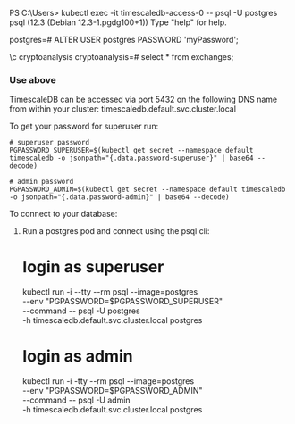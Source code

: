PS C:\Users> kubectl exec -it timescaledb-access-0 -- psql -U postgres
psql (12.3 (Debian 12.3-1.pgdg100+1))
Type "help" for help.

postgres=# ALTER USER postgres PASSWORD 'myPassword';

\c cryptoanalysis
cryptoanalysis=# select * from exchanges;

### Use above
TimescaleDB can be accessed via port 5432 on the following DNS name from within your cluster:
timescaledb.default.svc.cluster.local

To get your password for superuser run:

    # superuser password
    PGPASSWORD_SUPERUSER=$(kubectl get secret --namespace default timescaledb -o jsonpath="{.data.password-superuser}" | base64 --decode)

    # admin password
    PGPASSWORD_ADMIN=$(kubectl get secret --namespace default timescaledb -o jsonpath="{.data.password-admin}" | base64 --decode)

To connect to your database:

1. Run a postgres pod and connect using the psql cli:
    # login as superuser
    kubectl run -i --tty --rm psql --image=postgres \
      --env "PGPASSWORD=$PGPASSWORD_SUPERUSER" \
      --command -- psql -U postgres \
      -h timescaledb.default.svc.cluster.local postgres

    # login as admin
    kubectl run -i -tty --rm psql --image=postgres \
      --env "PGPASSWORD=$PGPASSWORD_ADMIN" \
      --command -- psql -U admin \
      -h timescaledb.default.svc.cluster.local postgres